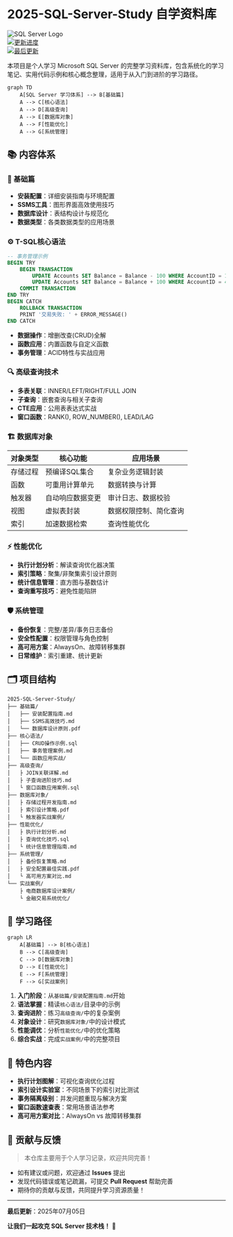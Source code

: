 # 2025-SQL-Server-Study 自学资料库  

![SQL Server Logo](https://img.shields.io/badge/Microsoft%20SQL%20Server-CC2927?style=for-the-badge&logo=microsoft%20sql%20server&logoColor=white)  
[![更新进度](https://img.shields.io/badge/更新进度-92%25-brightgreen)](https://github.com/yourusername/2025-SQL-Server-Study)  
[![最后更新](https://img.shields.io/badge/最后更新-2025.07.05-blue)](https://github.com/yourusername/2025-SQL-Server-Study/commits/main)

本项目是个人学习 Microsoft SQL Server 的完整学习资料库，包含系统化的学习笔记、实用代码示例和核心概念整理，适用于从入门到进阶的学习路径。

```mermaid
graph TD
    A[SQL Server 学习体系] --> B[基础篇]
    A --> C[核心语法]
    A --> D[高级查询]
    A --> E[数据库对象]
    A --> F[性能优化]
    A --> G[系统管理]
```

## 📚 内容体系

### 🧱 基础篇
- **安装配置**：详细安装指南与环境配置
- **SSMS工具**：图形界面高效使用技巧
- **数据库设计**：表结构设计与规范化
- **数据类型**：各类数据类型的应用场景

### ⚙️ T-SQL核心语法
```sql
-- 事务管理示例
BEGIN TRY
    BEGIN TRANSACTION
        UPDATE Accounts SET Balance = Balance - 100 WHERE AccountID = 123
        UPDATE Accounts SET Balance = Balance + 100 WHERE AccountID = 456
    COMMIT TRANSACTION
END TRY
BEGIN CATCH
    ROLLBACK TRANSACTION
    PRINT '交易失败: ' + ERROR_MESSAGE()
END CATCH
```
- **数据操作**：增删改查(CRUD)全解
- **函数应用**：内置函数与自定义函数
- **事务管理**：ACID特性与实战应用

### 🔍 高级查询技术
- **多表关联**：INNER/LEFT/RIGHT/FULL JOIN
- **子查询**：嵌套查询与相关子查询
- **CTE应用**：公用表表达式实战
- **窗口函数**：RANK(), ROW_NUMBER(), LEAD/LAG

### 🏗️ 数据库对象
| 对象类型 | 核心功能 | 应用场景 |
|---------|----------|----------|
| 存储过程 | 预编译SQL集合 | 复杂业务逻辑封装 |
| 函数 | 可重用计算单元 | 数据转换与计算 |
| 触发器 | 自动响应数据变更 | 审计日志、数据校验 |
| 视图 | 虚拟表封装 | 数据权限控制、简化查询 |
| 索引 | 加速数据检索 | 查询性能优化 |

### ⚡ 性能优化
- **执行计划分析**：解读查询优化器决策
- **索引策略**：聚集/非聚集索引设计原则
- **统计信息管理**：直方图与基数估计
- **查询重写技巧**：避免性能陷阱

### 🛡️ 系统管理
- **备份恢复**：完整/差异/事务日志备份
- **安全性配置**：权限管理与角色控制
- **高可用方案**：AlwaysOn、故障转移集群
- **日常维护**：索引重建、统计更新

## 🗂️ 项目结构
```
2025-SQL-Server-Study/
├── 基础篇/
│   ├── 安装配置指南.md
│   ├── SSMS高效技巧.md
│   └── 数据库设计原则.pdf
├── 核心语法/
│   ├── CRUD操作示例.sql
│   ├── 事务管理案例.md
│   └── 函数应用实战/
├── 高级查询/
│   ├ JOIN关联详解.md
│   ├ 子查询进阶技巧.md
│   └ 窗口函数应用案例.sql
├── 数据库对象/
│   ├ 存储过程开发指南.md
│   ├ 索引设计策略.pdf
│   └ 触发器实战案例/
├── 性能优化/
│   ├ 执行计划分析.md
│   ├ 查询优化技巧.sql
│   └ 统计信息管理指南.md
├── 系统管理/
│   ├ 备份恢复策略.md
│   ├ 安全配置最佳实践.pdf
│   └ 高可用方案对比.md
└── 实战案例/
    ├ 电商数据库设计案例/
    └ 金融交易系统优化/
```

## 🚀 学习路径

```mermaid
graph LR
    A[基础篇] --> B[核心语法]
    B --> C[高级查询]
    C --> D[数据库对象]
    D --> E[性能优化]
    E --> F[系统管理]
    F --> G[实战案例]
```

1. **入门阶段**：从`基础篇/安装配置指南.md`开始
2. **语法掌握**：精读`核心语法/`目录中的示例
3. **查询进阶**：练习`高级查询/`中的复杂案例
4. **对象设计**：研究`数据库对象/`中的设计模式
5. **性能调优**：分析`性能优化/`中的优化策略
6. **综合实战**：完成`实战案例/`中的完整项目

## 🌟 特色内容
- **执行计划图解**：可视化查询优化过程
- **索引设计实验室**：不同场景下的索引对比测试
- **事务隔离级别**：并发问题重现与解决方案
- **窗口函数速查表**：常用场景语法参考
- **高可用方案对比**：AlwaysOn vs 故障转移集群

## 🤝 贡献与反馈
> 本仓库主要用于个人学习记录，欢迎共同完善！

- 如有建议或问题，欢迎通过 **Issues** 提出
- 发现代码错误或笔记疏漏，可提交 **Pull Request** 帮助完善
- 期待你的贡献与反馈，共同提升学习资源质量！

---

**最后更新**：2025年07月05日  


**让我们一起攻克 SQL Server 技术栈！** 🚀
